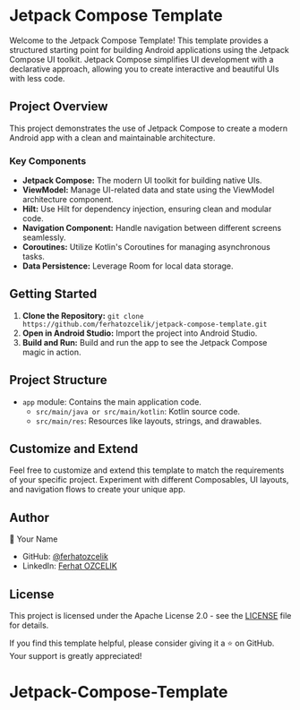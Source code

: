 # Jetpack Compose Template

Welcome to the Jetpack Compose Template! This template provides a structured starting point for building Android applications using the Jetpack Compose UI toolkit. Jetpack Compose simplifies UI development with a declarative approach, allowing you to create interactive and beautiful UIs with less code.

## Project Overview

This project demonstrates the use of Jetpack Compose to create a modern Android app with a clean and maintainable architecture.

### Key Components

- **Jetpack Compose:** The modern UI toolkit for building native UIs.
- **ViewModel:** Manage UI-related data and state using the ViewModel architecture component.
- **Hilt:** Use Hilt for dependency injection, ensuring clean and modular code.
- **Navigation Component:** Handle navigation between different screens seamlessly.
- **Coroutines:** Utilize Kotlin's Coroutines for managing asynchronous tasks.
- **Data Persistence:** Leverage Room for local data storage.

## Getting Started

1. **Clone the Repository:** `git clone https://github.com/ferhatozcelik/jetpack-compose-template.git`
2. **Open in Android Studio:** Import the project into Android Studio.
3. **Build and Run:** Build and run the app to see the Jetpack Compose magic in action.

## Project Structure

- `app` module: Contains the main application code.
  - `src/main/java or src/main/kotlin`: Kotlin source code.
  - `src/main/res`: Resources like layouts, strings, and drawables.

## Customize and Extend

Feel free to customize and extend this template to match the requirements of your specific project. Experiment with different Composables, UI layouts, and navigation flows to create your unique app.

## Author

👤 Your Name

- GitHub: [@ferhatozcelik](https://github.com/ferhatozcelik)
- LinkedIn: [Ferhat OZCELIK](https://www.linkedin.com/in/ferhatozcelik/)

## License

This project is licensed under the Apache License 2.0 - see the [LICENSE](LICENSE) file for details.

If you find this template helpful, please consider giving it a ⭐️ on GitHub. Your support is greatly appreciated!
# Jetpack-Compose-Template
